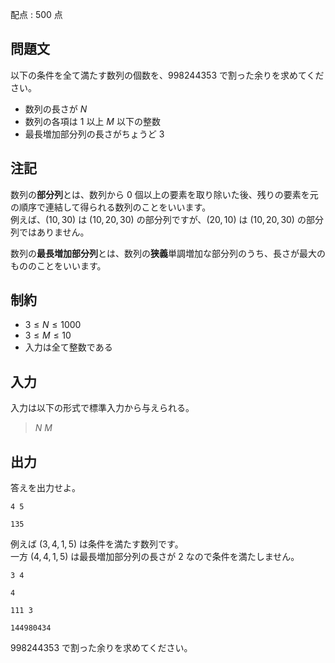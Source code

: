 配点 : $500$ 点

## 問題文

以下の条件を全て満たす数列の個数を、$998244353$ で割った余りを求めてください。

- 数列の長さが $N$
- 数列の各項は $1$ 以上 $M$ 以下の整数
- 最長増加部分列の長さがちょうど $3$

## 注記

数列の**部分列**とは、数列から $0$ 個以上の要素を取り除いた後、残りの要素を元の順序で連結して得られる数列のことをいいます。<br>
例えば、$(10,30)$ は $(10,20,30)$ の部分列ですが、$(20,10)$ は $(10,20,30)$ の部分列ではありません。

数列の**最長増加部分列**とは、数列の**狭義**単調増加な部分列のうち、長さが最大のもののことをいいます。  

## 制約

- $3 \leq N \leq 1000$
- $3 \leq M \leq 10$
- 入力は全て整数である

## 入力

入力は以下の形式で標準入力から与えられる。

> $N$ $M$

## 出力

答えを出力せよ。  

```input1
4 5
```

```output1
135
```

例えば $(3,4,1,5)$ は条件を満たす数列です。<br>
一方 $(4,4,1,5)$ は最長増加部分列の長さが $2$ なので条件を満たしません。  

```input2
3 4
```

```output2
4
```

```input3
111 3
```

```output3
144980434
```

$998244353$ で割った余りを求めてください。